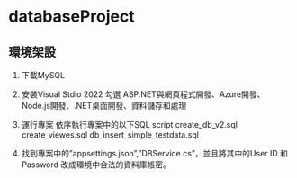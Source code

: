 # databaseProject
## 環境架設
1. 下載MySQL
   
2. 安裝Visual Stdio 2022
   勾選 ASP.NET與網頁程式開發、Azure開發、Node.js開發、.NET桌面開發、資料儲存和處理
   
3. 運行專案
  依序執行專案中的以下SQL script
  create_db_v2.sql
  create_viewes.sql
  db_insert_simple_testdata.sql

4. 找到專案中的”appsettings.json”,”DBService.cs”，並且將其中的User ID 和Password 改成環境中合法的資料庫帳密。
